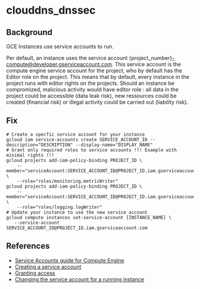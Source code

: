 # clouddns_dnssec

## Background

GCE Instances use service accounts to run.

Per default, an instance uses the service account {project_number}-compute@developer.gserviceaccount.com. This service account is the compute engine service account for the project, who by default has the Editor role on the project.
This means that by default, every instance in the project runs with editor rights on the projects. Should an instance be compromized, malicious activity would have editor role : all data in the project could be accessible (data leak risk), new ressources could be created (financial risk) or illegal activity could be carried out (liability risk).

## Fix

```shell
# Create a specfic service account for your instance
gcloud iam service-accounts create SERVICE_ACCOUNT_ID --description="DESCRIPTION" --display-name="DISPLAY_NAME"
# Grant only required roles to service accounts !!! Example with minimal rights !!!
gcloud projects add-iam-policy-binding PROJECT_ID \
    --member="serviceAccount:SERVICE_ACCOUNT_ID@PROJECT_ID.iam.gserviceaccount.com" \
    --role="roles/monitoring.metricWriter"
gcloud projects add-iam-policy-binding PROJECT_ID \
    --member="serviceAccount:SERVICE_ACCOUNT_ID@PROJECT_ID.iam.gserviceaccount.com" \
    --role="roles/logging.logWriter"
# Update your instance to use the new service account
gcloud compute instances set-service-account [INSTANCE_NAME] \
   --service-account SERVICE_ACCOUNT_ID@PROJECT_ID.iam.gserviceaccount.com
```

## References

- [Service Accounts guide for Compute Engine](https://cloud.google.com/compute/docs/access/service-accounts)
- [Creating a service account](https://cloud.google.com/compute/docs/access/create-enable-service-accounts-for-instances#createanewserviceaccount)
- [Granting access](https://cloud.google.com/iam/docs/granting-changing-revoking-access#granting_access_to_a_service_account_for_a_resource)
- [Changing the service account for a running instance](https://cloud.google.com/compute/docs/access/create-enable-service-accounts-for-instances#changeserviceaccountandscopes)

